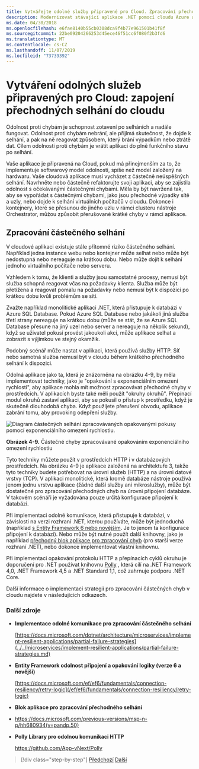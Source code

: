 ```yaml
---
title: Vytvářejte odolné služby připravené pro Cloud. Zpracování přechodných selhání v cloudu
description: Modernizovat stávající aplikace .NET pomocí cloudu Azure a kontejnerů Windows | Vytvářejte odolné služby připravené pro Cloud. Zpracování přechodných selhání v cloudu
ms.date: 04/30/2018
ms.openlocfilehash: e6fae8140b55cb0308dca9f4b77e961501b41f8f
ms.sourcegitcommit: 22be09204266253d45ece46f51cc6f080f2b3fd6
ms.translationtype: MT
ms.contentlocale: cs-CZ
ms.lasthandoff: 11/07/2019
ms.locfileid: "73739392"
---
```

# <a name="build-resilient-services-ready-for-the-cloud-embrace-transient-failures-in-the-cloud"></a>Vytváření odolných služeb připravených pro Cloud: zapojení přechodných selhání do cloudu

Odolnost proti chybám je schopnost zotavení po selháních a nadále fungovat. Odolnost proti chybám nebrání, ale přijímá skutečnost, že dojde k selhání, a pak na ně reagovat způsobem, který brání výpadkům nebo ztrátě dat. Cílem odolnosti proti chybám je vrátit aplikaci do plně funkčního stavu po selhání.

Vaše aplikace je připravená na Cloud, pokud má přinejmenším za to, že implementuje softwarový model odolnosti, spíše než model založený na hardwaru. Vaše cloudová aplikace musí vycházet z částečně neúspěšných selhání. Navrhněte nebo částečně refaktorujte svoji aplikaci, aby se zajistila odolnost s očekávanými částečnými chybami. Měla by být navržená tak, aby se vypořádat s částečnými chybami, jako jsou přechodné výpadky sítě a uzly, nebo dojde k selhání virtuálních počítačů v cloudu. Dokonce i kontejnery, které se přesunou do jiného uzlu v rámci clusteru nástroje Orchestrator, můžou způsobit přerušované krátké chyby v rámci aplikace.

## <a name="handling-partial-failure"></a>Zpracování částečného selhání

V cloudové aplikaci existuje stále přítomné riziko částečného selhání. Například jedna instance webu nebo kontejner může selhat nebo může být nedostupná nebo nereaguje na krátkou dobu. Nebo může dojít k selhání jednoho virtuálního počítače nebo serveru.

Vzhledem k tomu, že klienti a služby jsou samostatné procesy, nemusí být služba schopná reagovat včas na požadavky klienta. Služba může být přetížena a reagovat pomalu na požadavky nebo nemusí být k dispozici po krátkou dobu kvůli problémům se sítí.

Zvažte například monolitické aplikaci .NET, která přistupuje k databázi v Azure SQL Database. Pokud Azure SQL Database nebo jakákoli jiná služba třetí strany nereaguje na krátkou dobu (může se stát, že se Azure SQL Database přesune na jiný uzel nebo server a nereaguje na několik sekund), když se uživatel pokusí provést jakoukoli akci, může aplikace selhat a zobrazit s výjimkou ve stejný okamžik.

Podobný scénář může nastat v aplikaci, která používá služby HTTP. Síť nebo samotná služba nemusí být v cloudu během krátkého přechodného selhání k dispozici.

Odolná aplikace jako ta, která je znázorněna na obrázku 4-9, by měla implementovat techniky, jako je "opakování s exponenciálním omezení rychlosti", aby aplikace mohla mít možnost zpracovávat přechodné chyby v prostředcích. V aplikacích byste také měli použít "okruhy okruhů". Přepínací modul okruhů zastaví aplikaci, aby se pokusil o přístup k prostředku, když je skutečně dlouhodobá chyba. Když použijete přerušení obvodu, aplikace zabrání tomu, aby provoking odepření služby.

![Diagram částečných selhání zpracovávaných opakovanými pokusy pomocí exponenciálního omezení rychlostiu.](./media/build-resilient-services-ready-for-the-cloud-embrace-transient-failures-in-the-cloud/retry-partial-failures.png)

**Obrázek 4-9.** Částečné chyby zpracovávané opakováním exponenciálního omezení rychlostiu

Tyto techniky můžete použít v prostředcích HTTP i v databázových prostředcích. Na obrázku 4-9 je aplikace založená na architektuře 3, takže tyto techniky budete potřebovat na úrovni služeb (HTTP) a na úrovni datové vrstvy (TCP). V aplikaci monolitické, která kromě databáze nástroje používá jenom jednu vrstvu aplikace (žádné další služby ani mikroslužby), může být dostatečné pro zpracování přechodných chyb na úrovni připojení databáze. V takovém scénáři je vyžadována pouze určitá konfigurace připojení k databázi.

Při implementaci odolné komunikace, která přistupuje k databázi, v závislosti na verzi rozhraní .NET, kterou používáte, může být jednoduchá (například [s Entity Framework 6 nebo novějším](/ef/ef6/fundamentals/connection-resiliency/retry-logic). Je to jenom ta konfigurace připojení k databázi). Nebo může být nutné použít další knihovny, jako je například [přechodný blok aplikace pro zpracování chyb](https://docs.microsoft.com/previous-versions/msp-n-p/hh680934(v=pandp.50)) (pro starší verze rozhraní .NET), nebo dokonce implementovat vlastní knihovnu.

Při implementaci opakování protokolu HTTP a přepínacích cyklů okruhu je doporučení pro .NET používat knihovnu [Polly](https://github.com/App-vNext/Polly) , která cílí na .NET Framework 4,0, .NET Framework 4,5 a .NET Standard 1,1, což zahrnuje podporu .NET Core.

Další informace o implementaci strategií pro zpracování částečných chyb v cloudu najdete v následujících odkazech.

### <a name="additional-resources"></a>Další zdroje

- **Implementace odolné komunikace pro zpracování částečného selhání**

    [https://docs.microsoft.com/dotnet/architecture/microservices/implement-resilient-applications/partial-failure-strategies](../../microservices/implement-resilient-applications/partial-failure-strategies.md)

- **Entity Framework odolnost připojení a opakování logiky (verze 6 a novější)**

    [https://docs.microsoft.com/ef/ef6/fundamentals/connection-resiliency/retry-logic](/ef/ef6/fundamentals/connection-resiliency/retry-logic)

- **Blok aplikace pro zpracování přechodného selhání**

- <https://docs.microsoft.com/previous-versions/msp-n-p/hh680934(v=pandp.50)>

- **Polly Library pro odolnou komunikaci HTTP**

    https://github.com/App-vNext/Polly

>[!div class="step-by-step"]
>[Předchozí](when-to-deploy-windows-containers-to-azure-container-service-kubernetes.md)
>[Další](modernize-your-apps-with-monitoring-and-telemetry.md)
